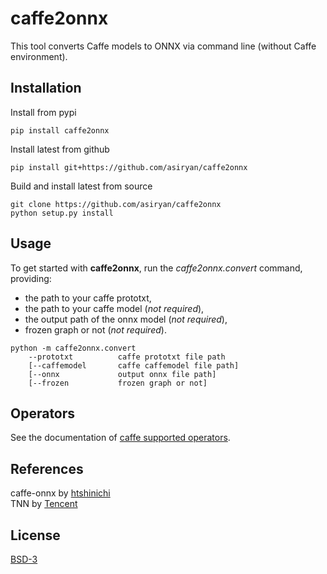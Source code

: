 # caffe2onnx
This tool converts Caffe models to ONNX via command line (without Caffe environment). 

## Installation
Install from pypi  
```
pip install caffe2onnx
```

Install latest from github  
```
pip install git+https://github.com/asiryan/caffe2onnx
```

Build and install latest from source  
```
git clone https://github.com/asiryan/caffe2onnx
python setup.py install
``` 

## Usage
To get started with **caffe2onnx**, run the *caffe2onnx.convert* command, providing:
* the path to your caffe prototxt,
* the path to your caffe model (*not required*),
* the output path of the onnx model (*not required*),
* frozen graph or not (*not required*).

```
python -m caffe2onnx.convert
    --prototxt          caffe prototxt file path
    [--caffemodel       caffe caffemodel file path]
    [--onnx             output onnx file path]
    [--frozen           frozen graph or not]
```

## Operators
See the documentation of [caffe supported operators](https://github.com/FaceONNX/caffe2onnx/blob/main/docs/caffe-operators.md).

## References
caffe-onnx by [htshinichi](https://github.com/htshinichi/caffe-onnx)  
TNN by [Tencent](https://github.com/Tencent/TNN)

## License
[BSD-3](https://github.com/asiryan/caffe2onnx/blob/main/LICENSE)
